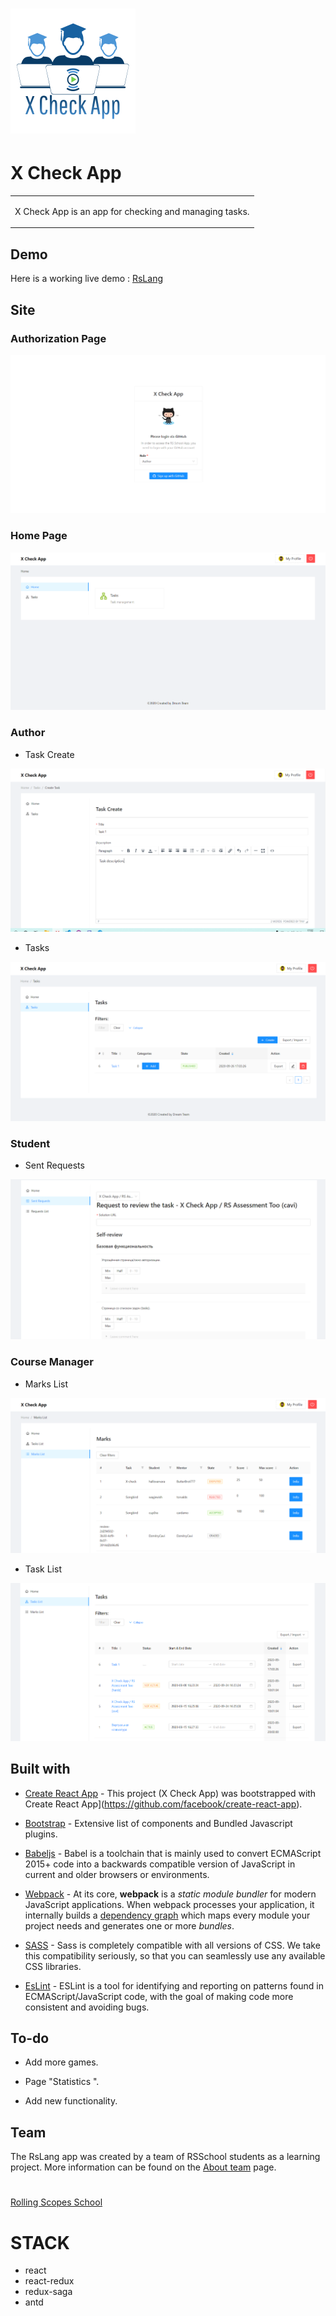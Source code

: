 # ![WebApp](./documentation/logo.png)

# X Check App

<table>

<tr>

<td>

X Check App is an app for checking and managing tasks.

</td>

</tr>

</table>




## Demo

Here is a working live demo : [RsLang](https://brave-banach-54e725.netlify.app)




## Site


### Authorization Page

![](./documentation/authorization.PNG)

### Home Page


![](./documentation/home.png)


### Author

- Task Create

![](./documentation/TaskCreate.PNG)


- Tasks

![](./documentation/Tasks.PNG)

### Student

- Sent Requests

![](./documentation/SentRequests.PNG)


### Course Manager

- Marks List

![](./documentation/MarksList.PNG)

- Task List

![](./documentation/TaskList.PNG)

## Built with




-  [Create React App](https://afternoon-falls-25894.herokuapp.com/doc/#/) - This project (X Check App) was bootstrapped with Create React App](https://github.com/facebook/create-react-app).

-  [Bootstrap](http://getbootstrap.com/) - Extensive list of components and Bundled Javascript plugins.

-  [Babeljs](https://babeljs.io/) - Babel is a toolchain that is mainly used to convert ECMAScript 2015+ code into a backwards compatible version of JavaScript in current and older browsers or environments.

  -  [Webpack](https://webpack.js.org/) - At its core, **webpack** is a _static module bundler_ for modern JavaScript applications. When webpack processes your application, it internally builds a [dependency graph](https://webpack.js.org/concepts/dependency-graph/) which maps every module your project needs and generates one or more _bundles_.

  -  [SASS](https://sass-lang.com/) - Sass is completely compatible with all versions of CSS. We take this compatibility seriously, so that you can seamlessly use any available CSS libraries.

  -  [EsLint](https://eslint.org/) - ESLint is a tool for identifying and reporting on patterns found in ECMAScript/JavaScript code, with the goal of making code more consistent and avoiding bugs.

## To-do

- Add more games.

- Page "Statistics ".

- Add new functionality.



## Team
The RsLang app was created by a team of RSSchool students as a learning project.
More information can be found on the [About team](https://rslang-team62-denverden.netlify.app/#about) page.

  #

 [Rolling Scopes School ](https://rs.school/)




# STACK

* react
* react-redux
* redux-saga
* antd
